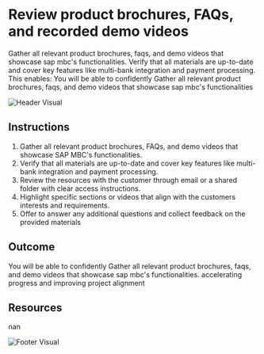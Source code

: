 # Review product brochures, FAQs, and recorded demo videos

Gather all relevant product brochures, faqs, and demo videos that showcase sap mbc's functionalities. Verify that all materials are up-to-date and cover key features like multi-bank integration and payment processing. This enables: You will be able to confidently Gather all relevant product brochures, faqs, and demo videos that showcase sap mbc's functionalities

![Header Visual](https://raw.githubusercontent.com/BriskenFinancials/use-case-template/main/cards/assets/UC10000426-A-02-top.png)

## Instructions

1. Gather all relevant product brochures, FAQs, and demo videos that showcase SAP MBC's functionalities.
2. Verify that all materials are up-to-date and cover key features like multi-bank integration and payment processing.
3. Review the resources with the customer through email or a shared folder with clear access instructions.
4. Highlight specific sections or videos that align with the customers interests and requirements.
5. Offer to answer any additional questions and collect feedback on the provided materials

## Outcome

You will be able to confidently Gather all relevant product brochures, faqs, and demo videos that showcase sap mbc's functionalities. accelerating progress and improving project alignment

## Resources

nan

![Footer Visual](https://raw.githubusercontent.com/BriskenFinancials/use-case-template/main/cards/assets/UC10000426-A-02-bottom.png)
